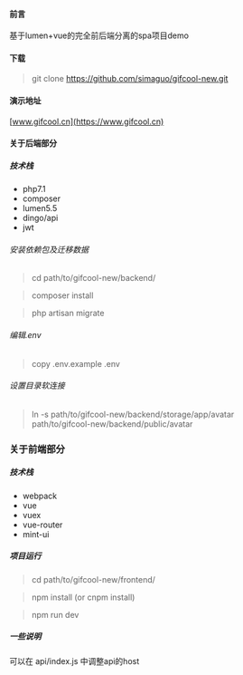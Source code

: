 #### 前言
基于lumen+vue的完全前后端分离的spa项目demo

#### 下载

>git clone https://github.com/simaguo/gifcool-new.git

#### 演示地址
[www.gifcool.cn](https://www.gifcool.cn)

#### 关于后端部分

##### 技术栈
* php7.1
* composer
* lumen5.5
* dingo/api
* jwt

###### 安装依赖包及迁移数据
>cd path/to/gifcool-new/backend/

>composer install

>php artisan migrate

###### 编辑.env
>copy .env.example .env

###### 设置目录软连接

>ln -s   path/to/gifcool-new/backend/storage/app/avatar  path/to/gifcool-new/backend/public/avatar

### 关于前端部分

##### 技术栈
* webpack
* vue
* vuex
* vue-router
* mint-ui

##### 项目运行

>cd path/to/gifcool-new/frontend/

>npm install (or cnpm install)

>npm run dev

##### 一些说明
可以在 api/index.js 中调整api的host